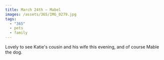 ```yaml
---
title: March 24th — Mabel
images: /assets/365/IMG_0279.jpg
tags:
  - "365"
  - pets
  - family
---
```

Lovely to see Katie's cousin and his wife this evening, and of course Mable the dog. 
